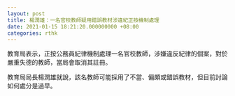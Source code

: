 ```yaml
---
layout: post
title: 楊潤雄：一名官校教師疑用錯誤教材涉違紀正按機制處理
date: 2021-01-15 18:21:20.000000000 +08:00
categories: rthk
---
```


教育局表示，正按公務員紀律機制處理一名官校教師，涉嫌違反紀律的個案，對於嚴重失德的教師，當局會取消其註冊。

教育局局長楊潤雄就說，該名教師可能採用了不當、偏頗或錯誤教材，但目前討論如何處分是過早。
